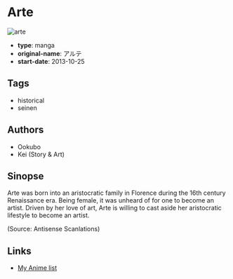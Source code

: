 # Arte

![arte](https://cdn.myanimelist.net/images/manga/3/131495.jpg)

-   **type**: manga
-   **original-name**: アルテ
-   **start-date**: 2013-10-25

## Tags

-   historical
-   seinen

## Authors

-   Ookubo
-   Kei (Story & Art)

## Sinopse

Arte was born into an aristocratic family in Florence during the 16th century Renaissance era. Being female, it was unheard of for one to become an artist. Driven by her love of art, Arte is willing to cast aside her aristocratic lifestyle to become an artist.

(Source: Antisense Scanlations)

## Links

-   [My Anime list](https://myanimelist.net/manga/75929/Arte)
